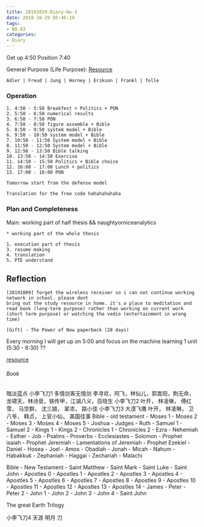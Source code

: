 ```yaml
---
title: 20191029-Diary-No-3
date: 2019-10-29 05:46:19
tags:
- NO.03
categories:
- Diary
---
```


Get up 4:50 Position 7:40

General Purpose (Life Purpose):
[Resource](https://courses.lumenlearning.com/wsu-sandbox/chapter/neo-freudians-adler-erikson-jung-and-horney/)

	Adler | Freud | Jung | Horney | Erikson | Frankl | Tolle

### Operation
	1. 4:50 - 5:50 Breakfest + Politics + PON
	2. 5:50 - 6:50 numerical results
	3. 6:50 - 7:50 PON
	4. 7:50 - 8:50 figure assemble + Bible 
	5. 8:50 - 9:50 system model + Bible
	6. 9:50 - 10:50 system model + Bible
	7. 10:50 - 11:50 System model + Bible
	8. 11:50 - 12:50 System model + Bible
	9. 12:50 - 13:50 Bible talking
	10. 13:50 - 14:50 Exercise
	11. 14:50 - 15:50 Politics + Bible choice
	12. 16:00 - 17:00 Lunch + politics 
	13. 17:00 - 18:00 PON

	Tomorrow start from the defense model 

	Translation for the free code hahahahahaha


### Plan and Completeness

Main: working part of half thesis && naughtyorniceanalytics

	* working part of the whole thesis
	
	1. execution part of thesis 
	3. resume making
	4. translation 
	5. PTE understand




## Reflection
	[20191009] forget the wireless receiver so i can not continue working network in school. please dont 
 	bring out the study resource in home. it's a place to meditation and read book (long-term purpose) rather than working on current work (short term purpose) or watching the vedio (entertainment in wrong time)

 	[Gift] - The Power of Now paperback (28 days)


Every morning I will get up on 5:00 and focus on the machine learning 1 unit (5:30 - 6:30) ??

[resource](http://www.ishenping.com/ArtInfo/967893.html)


###### Book

暗淡蓝点
小李飞刀1 多情剑客无情剑	李寻欢，阿飞，林仙儿，郭嵩阳，荆无命，龙啸天，林诗音，铁传甲，江湖八义，百晓生
小李飞刀2 	叶开， 林凌琳， 傅红雪， 马空群， 沈三娘， 翠浓， 路小佳
小李飞刀3	大漠飞鹰 叶开， 林凌琳， 卫八爷， 韩贞， 上官小仙， 
美国往事
Bible - old testament - Moses 1 - Moses 2 - Moses 3 - Moses 4 - Moses 5 - Joshua - Judges - Ruth - Samuel 1 - Samuel 2 - Kings 1 - Kings 2 - Chronicles 1 - Chronicles 2 - Ezra - Nehemiah - Esther - Job - Psalms - Proverbs - Ecclesiastes - Solomon - Prophet isaiah - Prophet Jeremiah - Lamentations of Jeremiah - Prophet Ezekiel - Daniel - Hosea - Joel - Amos - Obadiah - Jonah - Micah - Nahum - Habakkuk - Zephaniah - Haggai - Zechariah - Malachi

Bible - New Testament - Saint Matthew - Saint Mark - Saint Luke - Saint John - Apostles 0 - Apostles 1 -  Apostles 2 - Apostles 3 - Apostles 4 - Apostles 5 - Apostles 6 - Apostles 7 - Apostles 8 - Apostles 9 - Apostles 10 - Apostles 11 - Apostles 12 - Apostles 13 - Apostles 14 - James - Peter - Peter 2 - John 1 - John 2 - John 3 - John 4 - Saint John

The great Earth Trilogy

小李飞刀4 天涯 明月 刀

